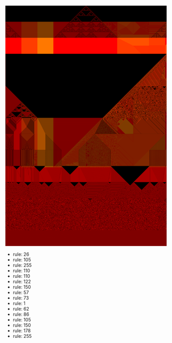 ![photo](./output.png) 
 * rule: 26
* rule: 105
* rule: 255
* rule: 110
* rule: 110
* rule: 122
* rule: 150
* rule: 57
* rule: 73
* rule: 1
* rule: 62
* rule: 86
* rule: 105
* rule: 150
* rule: 178
* rule: 255
